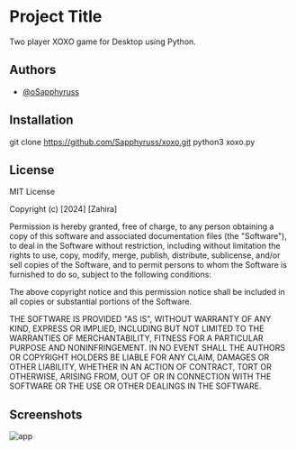 
# Project Title

Two player XOXO game for Desktop using Python.

## Authors

- [@oSapphyruss](https://www.github.com/Sapphyruss)


## Installation

git clone https://github.com/Sapphyruss/xoxo.git
python3 xoxo.py
    
## License

MIT License

Copyright (c) [2024] [Zahira]

Permission is hereby granted, free of charge, to any person obtaining a copy
of this software and associated documentation files (the "Software"), to deal
in the Software without restriction, including without limitation the rights
to use, copy, modify, merge, publish, distribute, sublicense, and/or sell
copies of the Software, and to permit persons to whom the Software is
furnished to do so, subject to the following conditions:

The above copyright notice and this permission notice shall be included in all
copies or substantial portions of the Software.

THE SOFTWARE IS PROVIDED "AS IS", WITHOUT WARRANTY OF ANY KIND, EXPRESS OR
IMPLIED, INCLUDING BUT NOT LIMITED TO THE WARRANTIES OF MERCHANTABILITY,
FITNESS FOR A PARTICULAR PURPOSE AND NONINFRINGEMENT. IN NO EVENT SHALL THE
AUTHORS OR COPYRIGHT HOLDERS BE LIABLE FOR ANY CLAIM, DAMAGES OR OTHER
LIABILITY, WHETHER IN AN ACTION OF CONTRACT, TORT OR OTHERWISE, ARISING FROM,
OUT OF OR IN CONNECTION WITH THE SOFTWARE OR THE USE OR OTHER DEALINGS IN THE
SOFTWARE.


## Screenshots

![app](https://upload.wikimedia.org/wikipedia/commons/thumb/3/32/Tic_tac_toe.svg/1920px-Tic_tac_toe.svg.png)


